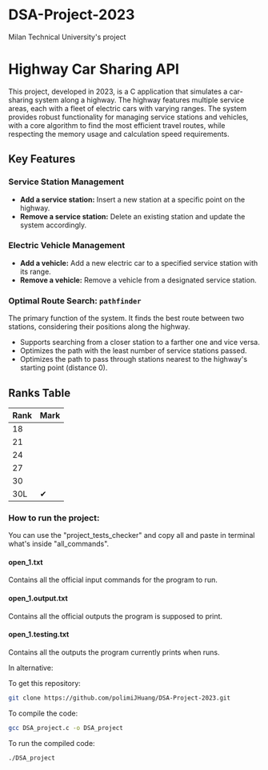 # DSA-Project-2023
Milan Technical University's project

# Highway Car Sharing API
This project, developed in 2023, is a C application that simulates a car-sharing system along a highway. The highway features multiple service areas, each with a fleet of electric cars with varying ranges. The system provides robust functionality for managing service stations and vehicles, with a core algorithm to find the most efficient travel routes, while respecting the memory usage and calculation speed requirements.

## Key Features

### Service Station Management  
- **Add a service station:** Insert a new station at a specific point on the highway.  
- **Remove a service station:** Delete an existing station and update the system accordingly.  

### Electric Vehicle Management  
- **Add a vehicle:** Add a new electric car to a specified service station with its range.  
- **Remove a vehicle:** Remove a vehicle from a designated service station.  

### Optimal Route Search: `pathfinder`  
The primary function of the system. It finds the best route between two stations, considering their positions along the highway.  
- Supports searching from a closer station to a farther one and vice versa.
- Optimizes the path with the least number of service stations passed.  
- Optimizes the path to pass through stations nearest to the highway's starting point (distance 0).  

## Ranks Table

| Rank | Mark |  
|------|------|  
| 18   |      |  
| 21   |      |  
| 24   |      |  
| 27   |      |  
| 30   |      |  
| 30L  |  ✔   | 
  
### How to run the project:
You can use the "project_tests_checker" and copy all and paste in terminal what's inside "all_commands".
#### open_1.txt
Contains all the official input commands for the program to run. 
#### open_1.output.txt
Contains all the official outputs the program is supposed to print.
#### open_1.testing.txt
Contains all the outputs the program currently prints when runs.

In alternative:

To get this repository:
```bash
git clone https://github.com/polimiJHuang/DSA-Project-2023.git
```
To compile the code:
```bash
gcc DSA_project.c -o DSA_project
```
To run the compiled code:
```bash
./DSA_project
```
